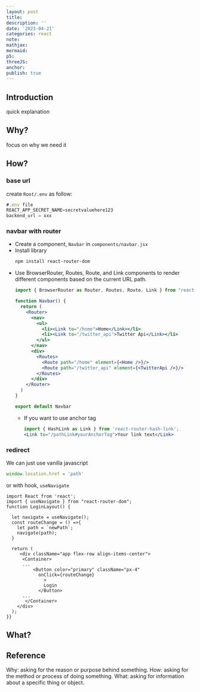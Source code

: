 ```yaml
---
layout: post
title:
description: ''
date: '2023-04-21'
categories: react
note:
mathjax:
mermaid:
p5:
threeJS:
anchor:
publish: true
---
```


## Introduction

quick explanation

## Why?

focus on why we need it

## How?

### base url

create `Root/.env` as follow:

```javascript
#.env file
REACT_APP_SECRET_NAME=secretvaluehere123
backend_url = xxx
```

### navbar with router

* Create a component, `Navbar` in `components/navbar.jsx`
* Install library
  ```bash
  npm install react-router-dom
  ```
* Use BrowserRouter, Routes, Route, and Link components to render different components based on the current URL path.
  ```jsx
  import { BrowserRouter as Router, Routes, Route, Link } from "react-router-dom";
  
  function Navbar() {
    return (
      <Router>
        <nav>
          <ul>
            <li><Link to="/home">Home</Link></li>
            <li><Link to="/twitter_api">Twitter Api</Link></li>
          </ul>
        </nav>
        <div>
          <Routes>
            <Route path="/home" element={<Home />}/>
            <Route path="/twitter_api" element={<TwitterApi />}/>
          </Routes>
        </div>
      </Router>
    )
  }
  
  export default Navbar
  ```
  * If you want to use anchor tag
    ```jsx
    import { HashLink as Link } from 'react-router-hash-link';
    <Link to="/pathLink#yourAnchorTag">Your link text</Link>
    ```

### redirect

We can just use vanilla javascript

```javascript
window.location.href = 'path'
```

or with hook, `useNavigate`

```JSX
import React from 'react';
import { useNavigate } from "react-router-dom";
function LoginLayout() {
  
  let navigate = useNavigate(); 
  const routeChange = () =>{ 
    let path = `newPath`; 
    navigate(path);
  }
  
  return (
     <div className="app flex-row align-items-center">
      <Container>
      ...          
          <Button color="primary" className="px-4"
            onClick={routeChange}
              >
              Login
            </Button>
      ...
       </Container>
    </div>
  );
}}
```

## What?

## Reference

Why: asking for the reason or purpose behind something.
How: asking for the method or process of doing something.
What: asking for information about a specific thing or object.
